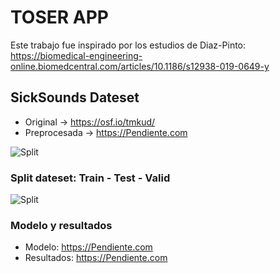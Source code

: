 # TOSER APP  

Este trabajo fue inspirado por los estudios de Diaz-Pinto: https://biomedical-engineering-online.biomedcentral.com/articles/10.1186/s12938-019-0649-y

## SickSounds Dateset  
- Original -> https://osf.io/tmkud/  
- Preprocesada ->  https://Pendiente.com  

![Split](https://fotos.subefotos.com/e71c2b4718c577b7b51b413cb2114278o.png) 
 

### Split dateset: Train - Test - Valid  
![Split](https://fotos.subefotos.com/8f9782082e1e81bc1a4b18d2391d0106o.png) 

### Modelo y resultados  
- Modelo: https://Pendiente.com  
- Resultados: https://Pendiente.com  
